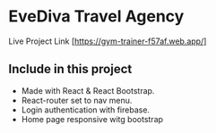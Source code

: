 # EveDiva Travel Agency

Live Project Link [https://gym-trainer-f57af.web.app/]

## Include in this project
* Made with React & React Bootstrap.
* React-router set to nav menu.
* Login authentication with firebase.
* Home page responsive witg bootstrap